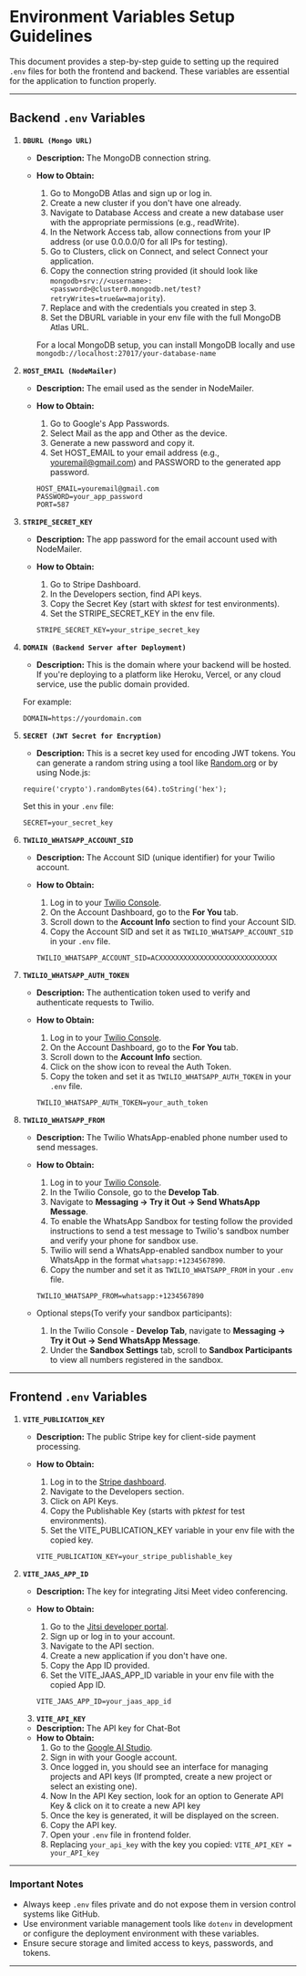 # Environment Variables Setup Guidelines

This document provides a step-by-step guide to setting up the required `.env` files for both the frontend and backend. These variables are essential for the application to function properly.

---

## **Backend `.env` Variables**

1. **`DBURL (Mongo URL)`**

   - **Description:** The MongoDB connection string.
   - **How to Obtain:**

     1. Go to MongoDB Atlas and sign up or log in.
     2. Create a new cluster if you don't have one already.
     3. Navigate to Database Access and create a new database user with the appropriate permissions (e.g., readWrite).
     4. In the Network Access tab, allow connections from your IP address (or use 0.0.0.0/0 for all IPs for testing).
     5. Go to Clusters, click on Connect, and select Connect your application.
     6. Copy the connection string provided (it should look like `mongodb+srv://<username>: <password>@cluster0.mongodb.net/test?retryWrites=true&w=majority`).
     7. Replace <username> and <password> with the credentials you created in step 3.
     8. Set the DBURL variable in your env file with the full MongoDB Atlas URL.

     For a local MongoDB setup, you can install MongoDB locally and use
     `mongodb://localhost:27017/your-database-name`

2. **`HOST_EMAIL (NodeMailer)`**

   - **Description:** The email used as the sender in NodeMailer.
   - **How to Obtain:**

     1. Go to Google's App Passwords.
     2. Select Mail as the app and Other as the device.
     3. Generate a new password and copy it.
     4. Set HOST_EMAIL to your email address (e.g., youremail@gmail.com) and PASSWORD to the generated app password.

     ```
     HOST_EMAIL=youremail@gmail.com
     PASSWORD=your_app_password
     PORT=587
     ```

3. **`STRIPE_SECRET_KEY`**

   - **Description:** The app password for the email account used with NodeMailer.
   - **How to Obtain:**

     1. Go to Stripe Dashboard.
     2. In the Developers section, find API keys.
     3. Copy the Secret Key (start with sk*test* for test environments).
     4. Set the STRIPE_SECRET_KEY in the env file.

     `STRIPE_SECRET_KEY=your_stripe_secret_key`

4. **`DOMAIN (Backend Server after Deployment)`**

   - **Description:** This is the domain where your backend will be hosted. If you're deploying to a platform like Heroku, Vercel, or any cloud service, use the public domain provided.

   For example:

   `DOMAIN=https://yourdomain.com`

5. **`SECRET (JWT Secret for Encryption)`**

   - **Description:** This is a secret key used for encoding JWT tokens. You can generate a random string using a tool like [Random.org](https://www.random.org) or by using Node.js:

   `require('crypto').randomBytes(64).toString('hex');`

   Set this in your `.env` file:

   `SECRET=your_secret_key`

6. **`TWILIO_WHATSAPP_ACCOUNT_SID`**

   - **Description:** The Account SID (unique identifier) for your Twilio account.
   - **How to Obtain:**

     1. Log in to your [Twilio Console](https://console.twilio.com/).
     2. On the Account Dashboard, go to the **For You** tab.
     3. Scroll down to the **Account Info** section to find your Account SID.
     4. Copy the Account SID and set it as `TWILIO_WHATSAPP_ACCOUNT_SID` in your `.env` file.

     `TWILIO_WHATSAPP_ACCOUNT_SID=ACXXXXXXXXXXXXXXXXXXXXXXXXXXXXX`

7. **`TWILIO_WHATSAPP_AUTH_TOKEN`**

   - **Description:** The authentication token used to verify and authenticate requests to Twilio.
   - **How to Obtain:**
     1. Log in to your [Twilio Console](https://console.twilio.com/).
     2. On the Account Dashboard, go to the **For You** tab.
     3. Scroll down to the **Account Info** section.
     4. Click on the show icon to reveal the Auth Token.
     5. Copy the token and set it as `TWILIO_WHATSAPP_AUTH_TOKEN` in your `.env` file.

     `TWILIO_WHATSAPP_AUTH_TOKEN=your_auth_token`

8. **`TWILIO_WHATSAPP_FROM`**

   - **Description:** The Twilio WhatsApp-enabled phone number used to send messages.
   - **How to Obtain:**
     1. Log in to your [Twilio Console](https://console.twilio.com/).
     2. In the Twilio Console, go to the **Develop Tab**.
     3. Navigate to **Messaging → Try it Out → Send WhatsApp Message**.
     4. To enable the WhatsApp Sandbox for testing follow the provided instructions to send a test message to Twilio's sandbox number and verify your phone for sandbox use.
     5. Twilio will send a WhatsApp-enabled sandbox number to your WhatsApp in the format `whatsapp:+1234567890`.
     6. Copy the number and set it as `TWILIO_WHATSAPP_FROM` in your `.env` file.

     `TWILIO_WHATSAPP_FROM=whatsapp:+1234567890`

   - Optional steps(To verify your sandbox participants):
     1. In the Twilio Console - **Develop Tab**, navigate to **Messaging → Try it Out → Send WhatsApp Message**.
     2. Under the **Sandbox Settings** tab, scroll to **Sandbox Participants** to view all numbers registered in the sandbox.

---

## **Frontend `.env` Variables**

1. **`VITE_PUBLICATION_KEY`**

   - **Description:** The public Stripe key for client-side payment processing.
   - **How to Obtain:**

     1. Log in to the [Stripe dashboard](https://dashboard.stripe.com/).
     2. Navigate to the Developers section.
     3. Click on API Keys.
     4. Copy the Publishable Key (starts with pk*test* for test environments).
     5. Set the VITE_PUBLICATION_KEY variable in your env file with the copied key.

     `VITE_PUBLICATION_KEY=your_stripe_publishable_key`

2. **`VITE_JAAS_APP_ID`**

   - **Description:** The key for integrating Jitsi Meet video conferencing.
   - **How to Obtain:**

     1. Go to the [Jitsi developer portal](https://jaas.8x8.vc/).
     2. Sign up or log in to your account.
     3. Navigate to the API section.
     4. Create a new application if you don't have one.
     5. Copy the App ID provided.
     6. Set the VITE_JAAS_APP_ID variable in your env file with the copied App ID.

     `VITE_JAAS_APP_ID=your_jaas_app_id`

   3. **`VITE_API_KEY`**

   - **Description:** The API key for Chat-Bot
   - **How to Obtain:**
     1. Go to the [Google AI Studio](https://aistudio.google.com/app/apikey).
     2. Sign in with your Google account.
     3. Once logged in, you should see an interface for managing projects and API keys (If prompted, create a new project or select an existing one).
     4. Now In the API Key section, look for an option to Generate API Key & click on it to create a new API key
     5. Once the key is generated, it will be displayed on the screen.
     6. Copy the API key.
     7. Open your `.env` file in frontend folder.
     8. Replacing `your_api_key` with the key you copied:
        `VITE_API_KEY = your_API_key`

---

### **Important Notes**

- Always keep `.env` files private and do not expose them in version control systems like GitHub.
- Use environment variable management tools like `dotenv` in development or configure the deployment environment with these variables.
- Ensure secure storage and limited access to keys, passwords, and tokens.

---
